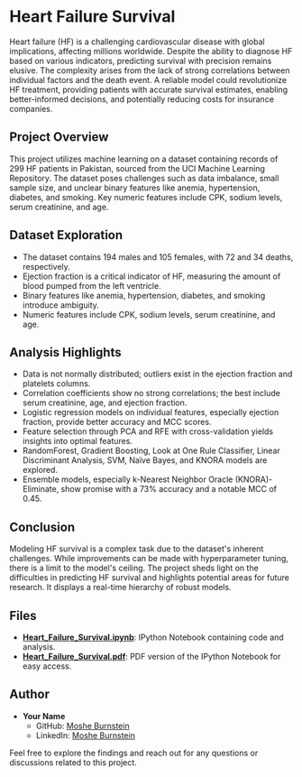 # Heart Failure Survival

Heart failure (HF) is a challenging cardiovascular disease with global implications, affecting millions worldwide. Despite the ability to diagnose HF based on various indicators, predicting survival with precision remains elusive. The complexity arises from the lack of strong correlations between individual factors and the death event. A reliable model could revolutionize HF treatment, providing patients with accurate survival estimates, enabling better-informed decisions, and potentially reducing costs for insurance companies.

## Project Overview

This project utilizes machine learning on a dataset containing records of 299 HF patients in Pakistan, sourced from the UCI Machine Learning Repository. The dataset poses challenges such as data imbalance, small sample size, and unclear binary features like anemia, hypertension, diabetes, and smoking. Key numeric features include CPK, sodium levels, serum creatinine, and age.

## Dataset Exploration

- The dataset contains 194 males and 105 females, with 72 and 34 deaths, respectively.
- Ejection fraction is a critical indicator of HF, measuring the amount of blood pumped from the left ventricle.
- Binary features like anemia, hypertension, diabetes, and smoking introduce ambiguity.
- Numeric features include CPK, sodium levels, serum creatinine, and age.

## Analysis Highlights

- Data is not normally distributed; outliers exist in the ejection fraction and platelets columns.
- Correlation coefficients show no strong correlations; the best include serum creatinine, age, and ejection fraction.
- Logistic regression models on individual features, especially ejection fraction, provide better accuracy and MCC scores.
- Feature selection through PCA and RFE with cross-validation yields insights into optimal features.
- RandomForest, Gradient Boosting, Look at One Rule Classifier, Linear Discriminant Analysis, SVM, Naïve Bayes, and KNORA models are explored.
- Ensemble models, especially k-Nearest Neighbor Oracle (KNORA)-Eliminate, show promise with a 73% accuracy and a notable MCC of 0.45.

## Conclusion

Modeling HF survival is a complex task due to the dataset's inherent challenges. While improvements can be made with hyperparameter tuning, there is a limit to the model's ceiling. The project sheds light on the difficulties in predicting HF survival and highlights potential areas for future research. It displays a real-time hierarchy of robust models.

## Files

- [**Heart_Failure_Survival.ipynb**](https://github.com/mosheburnstein0/BurnsteinPortfolio/blob/main/Machine%20Learning%20for%20Heart%20Failure/Heart%20Failure%20EDA%20in%20Python.ipynb): IPython Notebook containing code and analysis.
- [**Heart_Failure_Survival.pdf**](https://github.com/mosheburnstein0/BurnsteinPortfolio/blob/main/Machine%20Learning%20for%20Heart%20Failure/A%20Study%20of%20ML%20models%20on%20Heart%20Failure.pdf): PDF version of the IPython Notebook for easy access.

## Author

- **Your Name**
  - GitHub: [Moshe Burnstein](https://github.com/mosheburnstein0)
  - LinkedIn: [Moshe Burnstein](https://www.linkedin.com/in/moshe-burnstein/)

Feel free to explore the findings and reach out for any questions or discussions related to this project.

